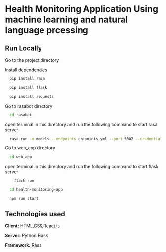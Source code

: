 # Health Monitoring Application Using machine learning and natural language prcessing

## Run Locally

Go to the project directory

Install dependencies

```bash
  pip install rasa
```

```bash
  pip install flask
```

```bash
  pip install requests
```

Go to rasabot directory

```bash
  cd rasabot
```

open terminal in this directory and run the following command to start rasa server

```bash
  rasa run -m models --endpoints endpoints.yml --port 5002 --credentials credentials.yml
```

Go to web_app directory

```bash
  cd web_app
```

open terminal in this directory and run the following command to start flask server

```bash
    flask run
```

```bash
  cd health-monitoring-app
```

```bash
  npm run start
```



## Technologies used

**Client:** HTML,CSS,React.js

**Server:** Python Flask

**Framework:** Rasa
